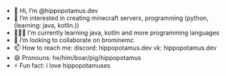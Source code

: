 - 🐗 Hi, I’m @hippopotamus.dev
- 🦛 I’m interested in creating minecraft servers, programming (python, (learning: java, kotlin.))
- 🐽🐖🐷 I’m currently learning java, kotlin and more programming languages
- 🐖 I’m looking to collaborate on brominemc 
- 📫 How to reach me: discord: hippopotamus.dev vk: hippopotamus.dev
- 😄 Pronouns: he/him/boar/pig/hippopotamus
- ⚡ Fun fact: i love hippopotamuses

<!---
hippopotamusdev/hippopotamusdev is a ✨ special ✨ repository because its `README.md` (this file) appears on your GitHub profile.
You can click the Preview link to take a look at your changes.
--->
